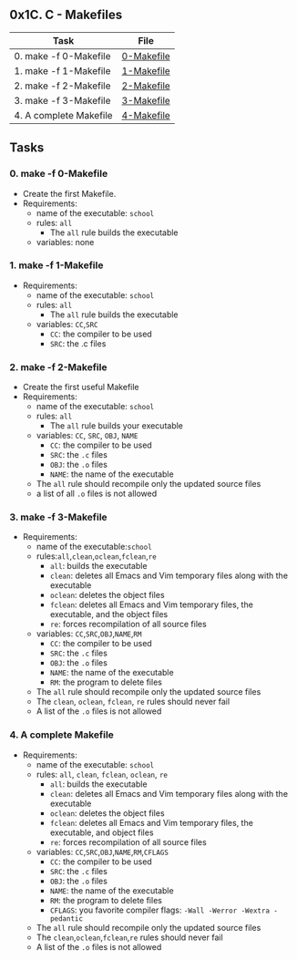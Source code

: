 ## 0x1C. C - Makefiles

| Task | File |
| ---- | ---- |
| 0. make -f 0-Makefile | [0-Makefile](./0-Makefile) |
| 1. make -f 1-Makefile | [1-Makefile](./1-Makefile) |
| 2. make -f 2-Makefile | [2-Makefile](./2-Makefile) |
| 3. make -f 3-Makefile | [3-Makefile](./3-Makefile) |
| 4. A complete Makefile | [4-Makefile](./4-Makefile) |

## Tasks
### 0. make -f 0-Makefile
* Create the first Makefile.
* Requirements:
	* name of the executable: `school`
	* rules: `all`
		* The `all` rule builds the executable
	* variables: none
### 1. make -f 1-Makefile
* Requirements:
	* name of the executable: `school`
	* rules: `all`
		* The `all` rule builds the executable
	* variables: `CC`,`SRC`
		* `CC`: the compiler to be used
		* `SRC`: the .c files
### 2. make -f 2-Makefile
* Create the first useful Makefile
* Requirements:
	* name of the executable: `school`
	* rules: `all`
		* The `all` rule builds your executable
	* variables: `CC`, `SRC`, `OBJ`, `NAME`
		* `CC`: the compiler to be used
		* `SRC`: the `.c` files
		* `OBJ`: the `.o` files
		* `NAME`: the name of the executable
	* The `all` rule should recompile only the updated source files
	* a list of all `.o` files is not allowed
### 3. make -f 3-Makefile
* Requirements:
	* name of the executable:`school`
	* rules:`all`,`clean`,`oclean`,`fclean`,`re`
		* `all`: builds the executable
		* `clean`: deletes all Emacs and Vim temporary files along with the executable
		* `oclean`: deletes the object files
		* `fclean`: deletes all Emacs and Vim temporary files, the executable, and the object files
		* `re`: forces recompilation of all source files
	* variables: `CC`,`SRC`,`OBJ`,`NAME`,`RM`
		* `CC`: the compiler to be used
		* `SRC`: the `.c` files
		* `OBJ`: the `.o` files
		* `NAME`: the name of the executable
		* `RM`: the program to delete files
	* The `all` rule should recompile only the updated source files
	* The `clean`, `oclean`, `fclean`, `re` rules should never fail
	* A list of the `.o` files is not allowed
### 4. A complete Makefile
* Requirements:
	* name of the executable: `school`
	* rules: `all`, `clean`, `fclean`, `oclean`, `re`
		* `all`: builds the executable
		* `clean`: deletes all Emacs and Vim temporary files along with the executable
		* `oclean`: deletes the object files
		* `fclean`: deletes all Emacs and Vim temporary files, the executable, and object files
		* `re`: forces recompilation of all source files
	* variables: `CC`,`SRC`,`OBJ`,`NAME`,`RM`,`CFLAGS`
		* `CC`: the compiler to be used
		* `SRC`: the `.c` files
		* `OBJ`: the `.o` files
		* `NAME`: the name of the executable
		* `RM`: the program to delete files
		* `CFLAGS`: you favorite compiler flags: `-Wall -Werror -Wextra -pedantic`
	* The `all` rule should recompile only the updated source files
	* The `clean`,`oclean`,`fclean`,`re` rules should never fail
	* A list of the `.o` files is not allowed
